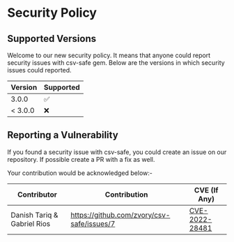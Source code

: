 # Security Policy

## Supported Versions
Welcome to our new security policy. It means that anyone could report security issues with csv-safe gem. Below are the versions in which security issues could reported. 

| Version | Supported          |
| ------- | ------------------ |
| 3.0.0   | :white_check_mark: |
| < 3.0.0 | :x:                |

## Reporting a Vulnerability

If you found a security issue with csv-safe, you could create an issue on our repository. If possible create a PR with a fix as well. 

Your contribution would be acknowledged below:- 

| Contributor                  | Contribution                                 | CVE (If Any)   |
| ---------------------------- | -------------------------------------------- | -------------- |
| Danish Tariq & Gabriel Rios  | https://github.com/zvory/csv-safe/issues/7   | [CVE-2022-28481](https://cve.mitre.org/cgi-bin/cvename.cgi?name=CVE-2022-28481) |
